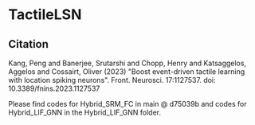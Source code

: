 # TactileLSN

## Citation ##
Kang, Peng and Banerjee, Srutarshi and Chopp, Henry and Katsaggelos, Aggelos and Cossairt, Oliver (2023) "Boost event-driven tactile learning with location spiking neurons". Front. Neurosci. 17:1127537. doi: 10.3389/fnins.2023.1127537

Please find codes for Hybrid_SRM_FC in main @ d75039b and codes for Hybrid_LIF_GNN in the Hybrid_LIF_GNN folder.

